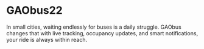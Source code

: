 # GAObus22
In small cities, waiting endlessly for buses is a daily struggle. GAObus changes that with live tracking, occupancy updates, and smart notifications, your ride is always within reach.
